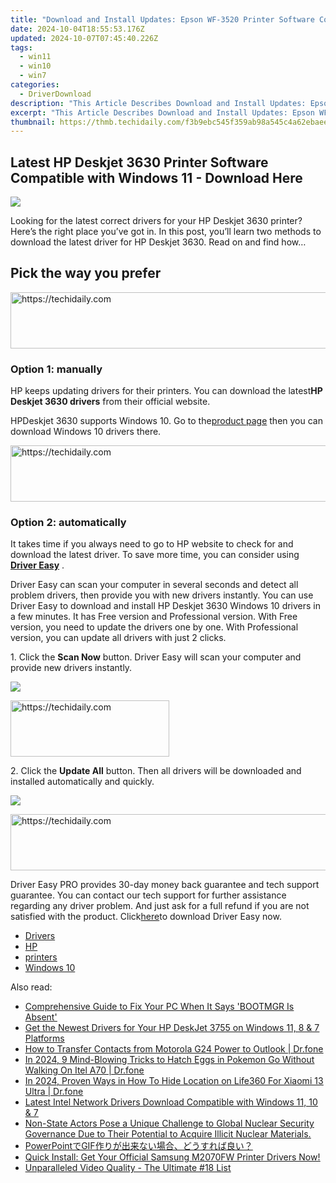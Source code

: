 ```yaml
---
title: "Download and Install Updates: Epson WF-3520 Printer Software Compatible with Windows"
date: 2024-10-04T18:55:53.176Z
updated: 2024-10-07T07:45:40.226Z
tags:
  - win11
  - win10
  - win7
categories:
  - DriverDownload
description: "This Article Describes Download and Install Updates: Epson WF-3520 Printer Software Compatible with Windows"
excerpt: "This Article Describes Download and Install Updates: Epson WF-3520 Printer Software Compatible with Windows"
thumbnail: https://thmb.techidaily.com/f3b9ebc545f359ab98a545c4a62ebaee9fb8e9ec48b8af506bc5428bdf5f9d0e.jpg
---
```


## Latest HP Deskjet 3630 Printer Software Compatible with Windows 11 - Download Here

![](https://images.drivereasy.com/wp-content/uploads/2016/12/img_5847b6f738209.jpg)

 Looking for the latest correct drivers for your HP Deskjet 3630 printer? Here’s the right place you’ve got in. In this post, you’ll learn two methods to download the latest driver for HP Deskjet 3630\. Read on and find how…

## Pick the way you prefer

<!-- affiliate ads begin -->
<a href="https://appsumo.8odi.net/c/5597632/2087484/7443" target="_top" id="2087484">
  <img src="//a.impactradius-go.com/display-ad/7443-2087484" border="0" alt="https://techidaily.com" width="728" height="90"/>
</a>
<img height="0" width="0" src="https://appsumo.8odi.net/i/5597632/2087484/7443" style="position:absolute;visibility:hidden;" border="0" />
<!-- affiliate ads end -->

### **Option 1: manually**

 HP keeps updating drivers for their printers. You can download the latest**HP Deskjet 3630 drivers** from their official website.
  
 HPDeskjet 3630 supports Windows 10. Go to the[product page](http://support.hp.com/us-en/product/HP-DeskJet-3630-All-in-One-Printer-series/7172306/drivers) then you can download Windows 10 drivers there.

<!-- affiliate ads begin -->
<a href="https://aligracehair.sjv.io/c/5597632/1972684/19272" target="_top" id="1972684">
  <img src="//a.impactradius-go.com/display-ad/19272-1972684" border="0" alt="https://techidaily.com" width="728" height="90"/>
</a>
<img height="0" width="0" src="https://aligracehair.sjv.io/i/5597632/1972684/19272" style="position:absolute;visibility:hidden;" border="0" />
<!-- affiliate ads end -->

### Option 2: automatically

 It takes time if you always need to go to HP website to check for and download the latest driver. To save more time, you can consider using **[Driver Easy](https://tools.techidaily.com/drivereasy/download/)**  .
  
 Driver Easy can scan your computer in several seconds and detect all problem drivers, then provide you with new drivers instantly. You can use Driver Easy to download and install HP Deskjet 3630 Windows 10 drivers in a few minutes. It has Free version and Professional version. With Free version, you need to update the drivers one by one. With Professional version, you can update all drivers with just 2 clicks.  
  
 1\. Click the **Scan Now** button. Driver Easy will scan your computer and provide new drivers instantly.  

![](https://images.drivereasy.com/wp-content/uploads/2017/04/img_58feda78bc337.png)

<!-- affiliate ads begin -->
<a href="https://25home.pxf.io/c/5597632/2148641/16836" target="_top" id="2148641">
  <img src="//a.impactradius-go.com/display-ad/16836-2148641" border="0" alt="https://techidaily.com" width="254" height="90"/>
</a>
<img height="0" width="0" src="https://25home.pxf.io/i/5597632/2148641/16836" style="position:absolute;visibility:hidden;" border="0" />
<!-- affiliate ads end -->

 2\. Click the **Update All** button. Then all drivers will be downloaded and installed automatically and quickly.  
  
![](https://images.drivereasy.com/wp-content/uploads/2017/04/img_58fee11060ec2.jpg)

<!-- affiliate ads begin -->
<a href="https://imp.i357552.net/c/5597632/1001446/11832" target="_top" id="1001446">
  <img src="//a.impactradius-go.com/display-ad/11832-1001446" border="0" alt="https://techidaily.com" width="728" height="90"/>
</a>
<img height="0" width="0" src="https://imp.i357552.net/i/5597632/1001446/11832" style="position:absolute;visibility:hidden;" border="0" />
<!-- affiliate ads end -->

Driver Easy PRO provides 30-day money back guarantee and tech support guarantee. You can contact our tech support for further assistance regarding any driver problem. And just ask for a full refund if you are not satisfied with the product. Click[here](https://tools.techidaily.com/drivereasy/download/)to download Driver Easy now.

* [Drivers](https://tools.techidaily.com/drivereasy/download/)
* [HP](https://tools.techidaily.com/drivereasy/download/)
* [printers](https://tools.techidaily.com/drivereasy/download/)
* [Windows 10](https://tools.techidaily.com/drivereasy/download/)

<ins class="adsbygoogle"
     style="display:block"
     data-ad-format="autorelaxed"
     data-ad-client="ca-pub-7571918770474297"
     data-ad-slot="1223367746"></ins>

<ins class="adsbygoogle"
     style="display:block"
     data-ad-client="ca-pub-7571918770474297"
     data-ad-slot="8358498916"
     data-ad-format="auto"
     data-full-width-responsive="true"></ins>

<span class="atpl-alsoreadstyle">Also read:</span>
<div><ul>
<li><a href="https://technical-tips.techidaily.com/comprehensive-guide-to-fix-your-pc-when-it-says-bootmgr-is-absent/"><u>Comprehensive Guide to Fix Your PC When It Says 'BOOTMGR Is Absent'</u></a></li>
<li><a href="https://driver-download.techidaily.com/get-the-newest-drivers-for-your-hp-deskjet-3755-on-windows-11-8-and-7-platforms/"><u>Get the Newest Drivers for Your HP DeskJet 3755 on Windows 11, 8 & 7 Platforms</u></a></li>
<li><a href="https://blog-min.techidaily.com/how-to-transfer-contacts-from-motorola-g24-power-to-outlook-drfone-by-drfone-transfer-from-android-transfer-from-android/"><u>How to Transfer Contacts from Motorola G24 Power to Outlook | Dr.fone</u></a></li>
<li><a href="https://android-pokemon-go.techidaily.com/in-2024-9-mind-blowing-tricks-to-hatch-eggs-in-pokemon-go-without-walking-on-itel-a70-drfone-by-drfone-virtual-android/"><u>In 2024, 9 Mind-Blowing Tricks to Hatch Eggs in Pokemon Go Without Walking On Itel A70 | Dr.fone</u></a></li>
<li><a href="https://review-topics.techidaily.com/in-2024-proven-ways-in-how-to-hide-location-on-life360-for-xiaomi-13-ultra-drfone-by-drfone-virtual-android/"><u>In 2024, Proven Ways in How To Hide Location on Life360 For Xiaomi 13 Ultra | Dr.fone</u></a></li>
<li><a href="https://driver-download.techidaily.com/latest-intel-network-drivers-download-compatible-with-windows-11-10-and-7/"><u>Latest Intel Network Drivers Download Compatible with Windows 11, 10 & 7</u></a></li>
<li><a href="https://driver-download.techidaily.com/1722978221859-non-state-actors-pose-a-unique-challenge-to-global-nuclear-security-governance-due-to-their-potential-to-acquire-illicit-nuclear-materials/"><u>Non-State Actors Pose a Unique Challenge to Global Nuclear Security Governance Due to Their Potential to Acquire Illicit Nuclear Materials.</u></a></li>
<li><a href="https://some-knowledge.techidaily.com/powerpointgif/"><u>PowerPointでGIF作りが出来ない場合、どうすれば良い？</u></a></li>
<li><a href="https://driver-download.techidaily.com/quick-install-get-your-official-samsung-m2070fw-printer-drivers-now/"><u>Quick Install: Get Your Official Samsung M2070FW Printer Drivers Now!</u></a></li>
<li><a href="https://fox-info.techidaily.com/unparalleled-video-quality-the-ultimate-18-list/"><u>Unparalleled Video Quality - The Ultimate #18 List</u></a></li>
</ul></div>

